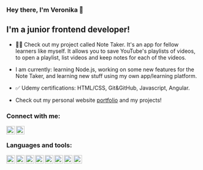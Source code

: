 ### Hey there, I'm Veronika 👋

## I'm a junior frontend developer!
- 👷‍♀️ Check out my project called Note Taker. It's an app for fellow learners like myself. It allows you to save YouTube's playlists of videos, to open a playlist, list videos and keep notes for each of the videos.
- I am currently: learning Node.js, working on some new features for the Note Taker, and learning new stuff using my own app/learning platform.
- ✅ Udemy certifications: HTML/CSS, Git&GitHub, Javascript, Angular.
  
- Check out my personal website [portfolio](https://veronikajavor.dev) and my projects!
  
### Connect with me:
[<img align="left" alt="VeraQueen | LinkedIn" width="22px" src="https://cdn.jsdelivr.net/npm/simple-icons@v3/icons/linkedin.svg"/>](https://linkedin.com/in/veronika-javor/)
[<img align="left" alt="VeraQueen | Instagram" width="22px" src="https://cdn.jsdelivr.net/npm/simple-icons@v3/icons/instagram.svg"/>](https://instagram.com/vera_javor/)
</br>
### Languages and tools:
<img align="left" alt="css logo" width="22px" src="https://cdn.jsdelivr.net/npm/simple-icons@v3/icons/css3.svg"/>
<img align="left" alt="html5 logo" width="22px" src="https://cdn.jsdelivr.net/npm/simple-icons@v3/icons/html5.svg"/>
<img align="left" alt="angular logo" width="22px" src="https://cdn.jsdelivr.net/npm/simple-icons@v3/icons/angular.svg"/>
<img align="left" alt="typescriot logo" width="22px" src="https://cdn.jsdelivr.net/npm/simple-icons@v3/icons/typescript.svg"/>
<img align="left" alt="bootstrap logo" width="22px" src="https://cdn.jsdelivr.net/npm/simple-icons@v3/icons/bootstrap.svg"/>
<img align="left" alt="tailwind logo" width="22px" src="https://cdn.jsdelivr.net/npm/simple-icons@v3/icons/tailwindcss.svg"/>
<img align="left" alt="github logo" width="22px" src="https://cdn.jsdelivr.net/npm/simple-icons@v3/icons/github.svg"/>
<img align="left" alt="git logo" width="22px" src="https://cdn.jsdelivr.net/npm/simple-icons@v3/icons/git.svg"/>

